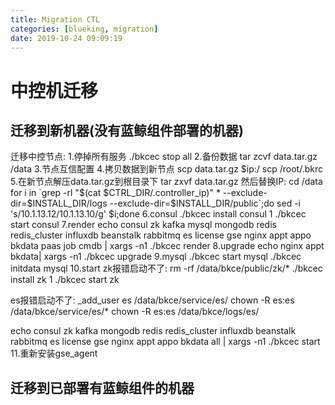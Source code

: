 ```yaml
---
title: Migration CTL
categories: [blueking, migration]
date: 2019-10-24 09:09:19
---
```

# 中控机迁移

## 迁移到新机器(没有蓝鲸组件部署的机器)

迁移中控节点:
1.停掉所有服务
./bkcec stop all
2.备份数据
tar zcvf data.tar.gz /data
3.节点互信配置
4.拷贝数据到新节点
scp data.tar.gz $ip:/
scp /root/.bkrc
5.在新节点解压data.tar.gz到根目录下
tar zxvf data.tar.gz
然后替换IP:
cd /data
for i in `grep -rl "$(cat $CTRL_DIR/.controller_ip)" * --exclude-dir=$INSTALL_DIR/logs --exclude-dir=$INSTALL_DIR/public`;do sed -i 's/10.1.13.12/10.1.13.10/g' $i;done
6.consul
./bkcec install consul 1
./bkcec start consul
7.render
echo consul zk kafka mysql mongodb redis redis_cluster influxdb beanstalk rabbitmq es license gse nginx appt appo bkdata paas job cmdb | xargs -n1 ./bkcec render
8.upgrade
echo nginx appt bkdata| xargs -n1 ./bkcec upgrade
9.mysql
./bkcec start mysql
./bkcec initdata mysql
10.start
zk报错启动不了:
rm -rf /data/bkce/public/zk/*
./bkcec install zk 1
./bkcec start zk

es报错启动不了:
_add_user es /data/bkce/service/es/
chown -R es:es /data/bkce/service/es/*
chown -R es:es /data/bkce/logs/es/

echo consul zk kafka mongodb redis redis_cluster influxdb beanstalk rabbitmq es license gse nginx appt appo bkdata all | xargs -n1 ./bkcec start
11.重新安装gse_agent

## 迁移到已部署有蓝鲸组件的机器

